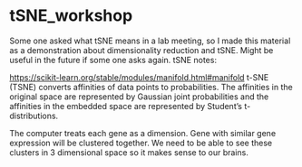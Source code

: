 # tSNE_workshop
Some one asked what tSNE means in a lab meeting, so I made this material as a demonstration about dimensionality reduction and tSNE. Might be useful in the future if some one asks again.
tSNE notes:

https://scikit-learn.org/stable/modules/manifold.html#manifold
t-SNE (TSNE) converts affinities of data points to probabilities. The affinities in the original space are represented by Gaussian joint probabilities and the affinities in the embedded space are represented by Student’s t-distributions.


The computer treats each gene as a dimension. Gene with similar gene expression will be clustered together. We need to be able to see these clusters in 3 dimensional space so it makes sense to our brains.     